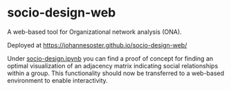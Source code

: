 # socio-design-web

A web-based tool for Organizational network analysis (ONA).

Deployed at https://johannesoster.github.io/socio-design-web/

Under [socio-design.ipynb](/proof-of-concept/socio-design.ipynb) you can find a proof of concept for finding an optimal visualization of an adjacency matrix indicating social relationships within a group. This functionality should now be transferred to a web-based environment to enable interactivity.
